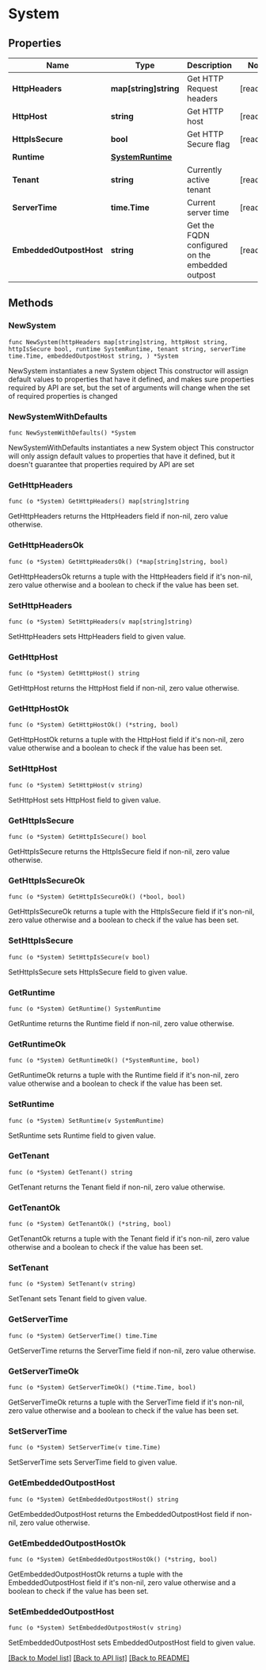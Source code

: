 # System

## Properties

Name | Type | Description | Notes
------------ | ------------- | ------------- | -------------
**HttpHeaders** | **map[string]string** | Get HTTP Request headers | [readonly] 
**HttpHost** | **string** | Get HTTP host | [readonly] 
**HttpIsSecure** | **bool** | Get HTTP Secure flag | [readonly] 
**Runtime** | [**SystemRuntime**](SystemRuntime.md) |  | 
**Tenant** | **string** | Currently active tenant | [readonly] 
**ServerTime** | **time.Time** | Current server time | [readonly] 
**EmbeddedOutpostHost** | **string** | Get the FQDN configured on the embedded outpost | [readonly] 

## Methods

### NewSystem

`func NewSystem(httpHeaders map[string]string, httpHost string, httpIsSecure bool, runtime SystemRuntime, tenant string, serverTime time.Time, embeddedOutpostHost string, ) *System`

NewSystem instantiates a new System object
This constructor will assign default values to properties that have it defined,
and makes sure properties required by API are set, but the set of arguments
will change when the set of required properties is changed

### NewSystemWithDefaults

`func NewSystemWithDefaults() *System`

NewSystemWithDefaults instantiates a new System object
This constructor will only assign default values to properties that have it defined,
but it doesn't guarantee that properties required by API are set

### GetHttpHeaders

`func (o *System) GetHttpHeaders() map[string]string`

GetHttpHeaders returns the HttpHeaders field if non-nil, zero value otherwise.

### GetHttpHeadersOk

`func (o *System) GetHttpHeadersOk() (*map[string]string, bool)`

GetHttpHeadersOk returns a tuple with the HttpHeaders field if it's non-nil, zero value otherwise
and a boolean to check if the value has been set.

### SetHttpHeaders

`func (o *System) SetHttpHeaders(v map[string]string)`

SetHttpHeaders sets HttpHeaders field to given value.


### GetHttpHost

`func (o *System) GetHttpHost() string`

GetHttpHost returns the HttpHost field if non-nil, zero value otherwise.

### GetHttpHostOk

`func (o *System) GetHttpHostOk() (*string, bool)`

GetHttpHostOk returns a tuple with the HttpHost field if it's non-nil, zero value otherwise
and a boolean to check if the value has been set.

### SetHttpHost

`func (o *System) SetHttpHost(v string)`

SetHttpHost sets HttpHost field to given value.


### GetHttpIsSecure

`func (o *System) GetHttpIsSecure() bool`

GetHttpIsSecure returns the HttpIsSecure field if non-nil, zero value otherwise.

### GetHttpIsSecureOk

`func (o *System) GetHttpIsSecureOk() (*bool, bool)`

GetHttpIsSecureOk returns a tuple with the HttpIsSecure field if it's non-nil, zero value otherwise
and a boolean to check if the value has been set.

### SetHttpIsSecure

`func (o *System) SetHttpIsSecure(v bool)`

SetHttpIsSecure sets HttpIsSecure field to given value.


### GetRuntime

`func (o *System) GetRuntime() SystemRuntime`

GetRuntime returns the Runtime field if non-nil, zero value otherwise.

### GetRuntimeOk

`func (o *System) GetRuntimeOk() (*SystemRuntime, bool)`

GetRuntimeOk returns a tuple with the Runtime field if it's non-nil, zero value otherwise
and a boolean to check if the value has been set.

### SetRuntime

`func (o *System) SetRuntime(v SystemRuntime)`

SetRuntime sets Runtime field to given value.


### GetTenant

`func (o *System) GetTenant() string`

GetTenant returns the Tenant field if non-nil, zero value otherwise.

### GetTenantOk

`func (o *System) GetTenantOk() (*string, bool)`

GetTenantOk returns a tuple with the Tenant field if it's non-nil, zero value otherwise
and a boolean to check if the value has been set.

### SetTenant

`func (o *System) SetTenant(v string)`

SetTenant sets Tenant field to given value.


### GetServerTime

`func (o *System) GetServerTime() time.Time`

GetServerTime returns the ServerTime field if non-nil, zero value otherwise.

### GetServerTimeOk

`func (o *System) GetServerTimeOk() (*time.Time, bool)`

GetServerTimeOk returns a tuple with the ServerTime field if it's non-nil, zero value otherwise
and a boolean to check if the value has been set.

### SetServerTime

`func (o *System) SetServerTime(v time.Time)`

SetServerTime sets ServerTime field to given value.


### GetEmbeddedOutpostHost

`func (o *System) GetEmbeddedOutpostHost() string`

GetEmbeddedOutpostHost returns the EmbeddedOutpostHost field if non-nil, zero value otherwise.

### GetEmbeddedOutpostHostOk

`func (o *System) GetEmbeddedOutpostHostOk() (*string, bool)`

GetEmbeddedOutpostHostOk returns a tuple with the EmbeddedOutpostHost field if it's non-nil, zero value otherwise
and a boolean to check if the value has been set.

### SetEmbeddedOutpostHost

`func (o *System) SetEmbeddedOutpostHost(v string)`

SetEmbeddedOutpostHost sets EmbeddedOutpostHost field to given value.



[[Back to Model list]](../README.md#documentation-for-models) [[Back to API list]](../README.md#documentation-for-api-endpoints) [[Back to README]](../README.md)


